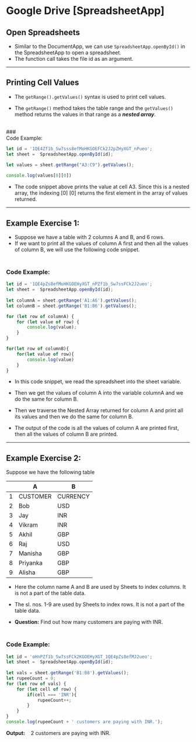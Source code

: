 # Google Drive [SpreadsheetApp]
## Open Spreadsheets
- Similar to the DocumentApp, we can use ```SpreadsheetApp.openById()``` in the SpreadsheetApp to open a spreadsheet.
- The function call takes the file id as an argument.

---
## Printing Cell Values
- The ```getRange().getValues()``` syntax is used to print cell values.<br/>

- The ```getRange()``` method takes the table range and the ```getValues()``` method returns the values in that range as a <strong><em>nested array</em></strong>.<br/>

<br/>
### <br />Code Example:

```JavaScript
let id = '1QE4Zf1b_Sw7sss8efMoHKGOEFCk2J2pZHyXGT_nPueo';
let sheet =  SpreadsheetApp.openById(id);
 
let values = sheet.getRange("A3:C9").getValues();

console.log(values[0][0])
```
- The code snippet above prints the value at cell A3. Since this is a nested array, the indexing [0]&nbsp;[0] returns the first element in the array of values returned.
---

## Example Exercise 1:
- Suppose we have a table with 2 columns A and B, and 6 rows.
- If we want to print all the values of column A first and then all the values of column B, we will use the following code snippet.

### <br />Code Example:
```JavaScript
let id = '1QE4pZs8efMoHKGOEHyXGT_nPZf1b_Sw7ssFCk2J2ueo';
let sheet =  SpreadsheetApp.openById(id);
 
let columnA = sheet.getRange('A1:A6').getValues();
let columnB = sheet.getRange('B1:B6').getValues();

for (let row of columnA) {
    for (let value of row) {
        console.log(value);
    }
}

for(let row of columnB){
    for(let value of row){
        console.log(value)
    }
}
```
- In this code snippet, we read the spreadsheet into the sheet variable. <br/>

- Then we get the values of column A into the variable columnA and we do the same for column B.<br/>

- Then we traverse the Nested Array returned for column A and print all its values and then we do the same for column B.<br/>

- The output of the code is all the values of column A are printed first, then all the values of column B are printed.
---

## Example Exercise 2:
Suppose we have the following table

|   | A        | B        |
|---|----------|----------|
| 1 | CUSTOMER | CURRENCY |
| 2 | Bob      | USD      |
| 3 | Jay      | INR      |
| 4 | Vikram   | INR      |
| 5 | Akhil    | GBP      |
| 6 | Raj      | USD      |
| 7 | Manisha  | GBP      |
| 8 | Priyanka | GBP      |
| 9 | Alisha   | GBP      |

- Here the column name A and B are used by Sheets to index columns. It is not a part of the table data. <br />

- The sl. nos. 1-9 are used by Sheets to index rows. It is not a part of the table data.<br />

- <strong>Question:</strong> Find out how many customers are paying with INR.

### <br />Code Example:

```JavaScript
let id = 'oHnPZf1b_Sw7ssFCk2KGOEHyXGT_1QE4pZs8efMJ2ueo';
let sheet =  SpreadsheetApp.openById(id);
 
let vals = sheet.getRange('B1:B8').getValues();
let rupeeCount = 0;
for (let row of vals) {
    for (let cell of row) {
        if(cell === 'INR'){
            rupeeCount++;
        }
    }
}
console.log(rupeeCount + ' customers are paying with INR.');
```

<strong>Output:</strong>  &nbsp;&nbsp; 2 customers are paying with INR.

